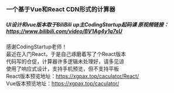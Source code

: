 ### 一个基于Vue和React CDN形式的计算器
##### UI设计和vue版本取于BiliBili up主CodingStartup起码课 原视频链接：https://www.bilibili.com/video/BV1Ag4y1q7sU
感谢CodingStartup老师！   
最近在入门React，于是自己琢磨着写了个React版本   
代码写的仓促，计算器许多逻辑未处理好，请多见谅    
使用了响应式设计，支持手机预览，但不支持平板   
React版本预览地址：https://xgpax.top/caculator/React/   
Vue版本预览地址：https://xgpax.top/caculator/